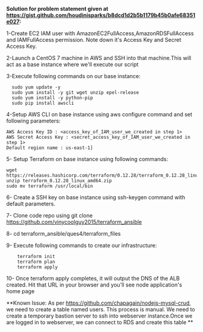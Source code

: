**Solution for problem statement given at https://gist.github.com/houdinisparks/b8dcd1d2b5b1179b45b0afe68351e027:**

  1-Create EC2 IAM user with AmazonEC2FullAccess,AmazonRDSFullAccess and IAMFullAccess permission. Note down it's Access Key and Secret Access Key.

  2-Launch a CentOS 7 machine in AWS and SSH into that machine.This will act as a base instance where we'll execute our script

  3-Execute following commands on our base instance:  
  
      
      sudo yum update -y  
      sudo yum install -y git wget unzip epel-release   
      sudo yum install -y python-pip  
      sudo pip install awscli  
      

  4-Setup AWS CLI on base instance using aws configure command and set following parameters:  
    
    AWS Access Key ID : <access_key_of_IAM_user_we_created in step 1>  
    AWS Secret Access Key : <secret_access_key_of_IAM_user_we_created in step 1>  
    Default region name : us-east-1]
   
 
  5- Setup Terraform on base instance using following commands: 
  
  
    wget https://releases.hashicorp.com/terraform/0.12.28/terraform_0.12.28_linux_amd64.zip
    unzip terraform_0.12.28_linux_amd64.zip 
    sudo mv terraform /usr/local/bin
     
  
  6- Create a SSH key on base instance using ssh-keygen command with default parameters.

  7- Clone code repo using git clone https://github.com/vinycoolguy2015/terraform_ansible

  8- cd terraform_ansible/ques4/terraform_files

  9- Execute following commands to create our infrastructure:
  
  
        terraform init
        terraform plan
        terraform apply
        
  10- Once terraform apply completes, it will output the DNS of the ALB created. Hit that URL in your browser and you'll see node application's home page
  
  **Known Issue: As per https://github.com/chapagain/nodejs-mysql-crud, we need to create a table named users. This process is manual. We need to create a temporary bastion server to ssh into webserver instance.Once we are logged in to webserver, we can connect to RDS and create this table ** 
  
 
  
